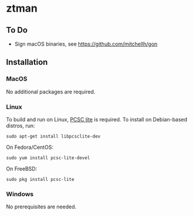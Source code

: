 # ztman

## To Do

- Sign macOS binaries, see https://github.com/mitchellh/gon

## Installation

### MacOS

No additional packages are required.

### Linux

To build and run on Linux, [PCSC lite](https://pcsclite.apdu.fr) is required. To install on Debian-based distros, run:

```
sudo apt-get install libpcsclite-dev
```

On Fedora/CentOS:

```
sudo yum install pcsc-lite-devel
```

On FreeBSD:

```
sudo pkg install pcsc-lite
```

### Windows

No prerequisites are needed.
